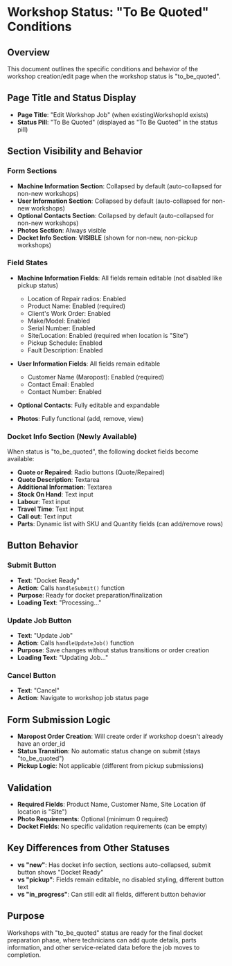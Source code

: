 # Workshop Status: "To Be Quoted" Conditions

## Overview
This document outlines the specific conditions and behavior of the workshop creation/edit page when the workshop status is "to_be_quoted".

## Page Title and Status Display
- **Page Title**: "Edit Workshop Job" (when existingWorkshopId exists)
- **Status Pill**: "To Be Quoted" (displayed as "To Be Quoted" in the status pill)

## Section Visibility and Behavior

### Form Sections
- **Machine Information Section**: Collapsed by default (auto-collapsed for non-new workshops)
- **User Information Section**: Collapsed by default (auto-collapsed for non-new workshops)
- **Optional Contacts Section**: Collapsed by default (auto-collapsed for non-new workshops)
- **Photos Section**: Always visible
- **Docket Info Section**: **VISIBLE** (shown for non-new, non-pickup workshops)

### Field States
- **Machine Information Fields**: All fields remain editable (not disabled like pickup status)
  - Location of Repair radios: Enabled
  - Product Name: Enabled (required)
  - Client's Work Order: Enabled
  - Make/Model: Enabled
  - Serial Number: Enabled
  - Site/Location: Enabled (required when location is "Site")
  - Pickup Schedule: Enabled
  - Fault Description: Enabled

- **User Information Fields**: All fields remain editable
  - Customer Name (Maropost): Enabled (required)
  - Contact Email: Enabled
  - Contact Number: Enabled

- **Optional Contacts**: Fully editable and expandable

- **Photos**: Fully functional (add, remove, view)

### Docket Info Section (Newly Available)
When status is "to_be_quoted", the following docket fields become available:
- **Quote or Repaired**: Radio buttons (Quote/Repaired)
- **Quote Description**: Textarea
- **Additional Information**: Textarea
- **Stock On Hand**: Text input
- **Labour**: Text input
- **Travel Time**: Text input
- **Call out**: Text input
- **Parts**: Dynamic list with SKU and Quantity fields (can add/remove rows)

## Button Behavior

### Submit Button
- **Text**: "Docket Ready"
- **Action**: Calls `handleSubmit()` function
- **Purpose**: Ready for docket preparation/finalization
- **Loading Text**: "Processing..."

### Update Job Button
- **Text**: "Update Job"
- **Action**: Calls `handleUpdateJob()` function
- **Purpose**: Save changes without status transitions or order creation
- **Loading Text**: "Updating Job..."

### Cancel Button
- **Text**: "Cancel"
- **Action**: Navigate to workshop job status page

## Form Submission Logic
- **Maropost Order Creation**: Will create order if workshop doesn't already have an order_id
- **Status Transition**: No automatic status change on submit (stays "to_be_quoted")
- **Pickup Logic**: Not applicable (different from pickup submissions)

## Validation
- **Required Fields**: Product Name, Customer Name, Site Location (if location is "Site")
- **Photo Requirements**: Optional (minimum 0 required)
- **Docket Fields**: No specific validation requirements (can be empty)

## Key Differences from Other Statuses
- **vs "new"**: Has docket info section, sections auto-collapsed, submit button shows "Docket Ready"
- **vs "pickup"**: Fields remain editable, no disabled styling, different button text
- **vs "in_progress"**: Can still edit all fields, different button behavior

## Purpose
Workshops with "to_be_quoted" status are ready for the final docket preparation phase, where technicians can add quote details, parts information, and other service-related data before the job moves to completion.
